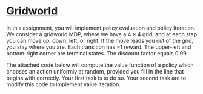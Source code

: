 # <ins>Gridworld</ins>
In this assignment, you will implement policy evaluation and policy iteration. We consider a gridworld MDP, where we have a 4 × 4 grid, and at each step you 
can move up, down, left, or right. If the move leads you out of the grid, you stay where you are. Each transition has −1 reward. The upper-left and 
bottom-right corner are terminal states. The discount factor equals 0.99.

The attached code below will compute the value function of a policy which chooses an action uniformly at random, provided you fill in the line that begins 
with correctly. Your first task is to do so. Your second task are to modify this code to implement value iteration.

